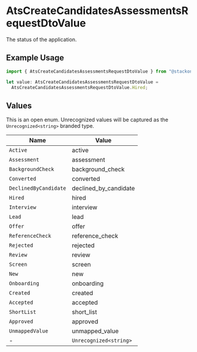 # AtsCreateCandidatesAssessmentsRequestDtoValue

The status of the application.

## Example Usage

```typescript
import { AtsCreateCandidatesAssessmentsRequestDtoValue } from "@stackone/stackone-client-ts/sdk/models/shared";

let value: AtsCreateCandidatesAssessmentsRequestDtoValue =
  AtsCreateCandidatesAssessmentsRequestDtoValue.Hired;
```

## Values

This is an open enum. Unrecognized values will be captured as the `Unrecognized<string>` branded type.

| Name                   | Value                  |
| ---------------------- | ---------------------- |
| `Active`               | active                 |
| `Assessment`           | assessment             |
| `BackgroundCheck`      | background_check       |
| `Converted`            | converted              |
| `DeclinedByCandidate`  | declined_by_candidate  |
| `Hired`                | hired                  |
| `Interview`            | interview              |
| `Lead`                 | lead                   |
| `Offer`                | offer                  |
| `ReferenceCheck`       | reference_check        |
| `Rejected`             | rejected               |
| `Review`               | review                 |
| `Screen`               | screen                 |
| `New`                  | new                    |
| `Onboarding`           | onboarding             |
| `Created`              | created                |
| `Accepted`             | accepted               |
| `ShortList`            | short_list             |
| `Approved`             | approved               |
| `UnmappedValue`        | unmapped_value         |
| -                      | `Unrecognized<string>` |